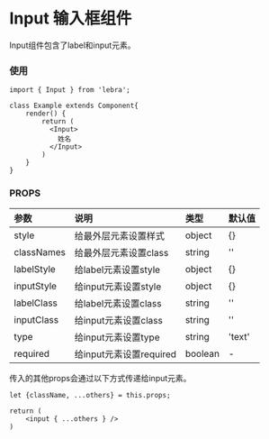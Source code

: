 # Input 输入框组件

Input组件包含了label和input元素。

### 使用

```
import { Input } from 'lebra';

class Example extends Component{
    render() {
        return (
          <Input>
            姓名
          </Input>  
        )
    }
}

```

### PROPS

|参数|说明|类型|默认值|
|:--|:---|:--|:---|
|style|给最外层元素设置样式|object|{}|
|classNames|给最外层元素设置class|string|''|
|labelStyle|给label元素设置style|object|{}|
|inputStyle|给input元素设置style|object|{}|
|labelClass|给label元素设置class|string|''|
|inputClass|给input元素设置class|string|''|
|type|给input元素设置type|string|'text'|
|required|给input元素设置required|boolean|-|

传入的其他props会通过以下方式传递给input元素。

```
let {className, ...others} = this.props;

return (
    <input { ...others } />
)

```
